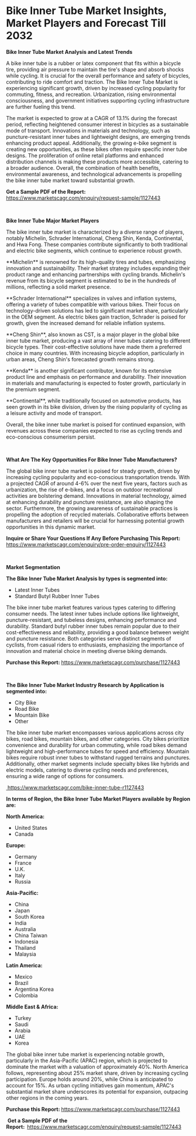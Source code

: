 <p><h1>Bike Inner Tube Market Insights, Market Players and Forecast Till 2032</h1></p><p><strong>Bike Inner Tube Market Analysis and Latest Trends</strong></p>
<p><p>A bike inner tube is a rubber or latex component that fits within a bicycle tire, providing air pressure to maintain the tire's shape and absorb shocks while cycling. It is crucial for the overall performance and safety of bicycles, contributing to ride comfort and traction. The Bike Inner Tube Market is experiencing significant growth, driven by increased cycling popularity for commuting, fitness, and recreation. Urbanization, rising environmental consciousness, and government initiatives supporting cycling infrastructure are further fueling this trend.</p><p>The market is expected to grow at a CAGR of 13.1% during the forecast period, reflecting heightened consumer interest in bicycles as a sustainable mode of transport. Innovations in materials and technology, such as puncture-resistant inner tubes and lightweight designs, are emerging trends enhancing product appeal. Additionally, the growing e-bike segment is creating new opportunities, as these bikes often require specific inner tube designs. The proliferation of online retail platforms and enhanced distribution channels is making these products more accessible, catering to a broader audience. Overall, the combination of health benefits, environmental awareness, and technological advancements is propelling the bike inner tube market toward substantial growth.</p></p>
<p><strong>Get a Sample PDF of the Report:&nbsp;</strong> <a href="https://www.marketscagr.com/enquiry/request-sample/1127443?utm_campaign=3274&utm_medium=2&utm_source=Github&utm_content=ia&utm_term=17042025&utm_id=bike-inner-tube">https://www.marketscagr.com/enquiry/request-sample/1127443</a></p>
<p>&nbsp;</p>
<p><strong>Bike Inner Tube Major Market Players</strong></p>
<p><p>The bike inner tube market is characterized by a diverse range of players, notably Michelin, Schrader International, Cheng Shin, Kenda, Continental, and Hwa Fong. These companies contribute significantly to both traditional and electric bike segments, which continue to experience robust growth.</p><p>**Michelin** is renowned for its high-quality tires and tubes, emphasizing innovation and sustainability. Their market strategy includes expanding their product range and enhancing partnerships with cycling brands. Michelin's revenue from its bicycle segment is estimated to be in the hundreds of millions, reflecting a solid market presence.</p><p>**Schrader International** specializes in valves and inflation systems, offering a variety of tubes compatible with various bikes. Their focus on technology-driven solutions has led to significant market share, particularly in the OEM segment. As electric bikes gain traction, Schrader is poised for growth, given the increased demand for reliable inflation systems. </p><p>**Cheng Shin**, also known as CST, is a major player in the global bike inner tube market, producing a vast array of inner tubes catering to different bicycle types. Their cost-effective solutions have made them a preferred choice in many countries. With increasing bicycle adoption, particularly in urban areas, Cheng Shin's forecasted growth remains strong.</p><p>**Kenda** is another significant contributor, known for its extensive product line and emphasis on performance and durability. Their innovation in materials and manufacturing is expected to foster growth, particularly in the premium segment.</p><p>**Continental**, while traditionally focused on automotive products, has seen growth in its bike division, driven by the rising popularity of cycling as a leisure activity and mode of transport. </p><p>Overall, the bike inner tube market is poised for continued expansion, with revenues across these companies expected to rise as cycling trends and eco-conscious consumerism persist.</p></p>
<p>&nbsp;</p>
<p><strong>What Are The Key Opportunities For Bike Inner Tube Manufacturers?</strong></p>
<p><p>The global bike inner tube market is poised for steady growth, driven by increasing cycling popularity and eco-conscious transportation trends. With a projected CAGR of around 4-6% over the next five years, factors such as urbanization, the rise of e-bikes, and a focus on outdoor recreational activities are bolstering demand. Innovations in material technology, aimed at enhancing durability and puncture resistance, are also shaping the sector. Furthermore, the growing awareness of sustainable practices is propelling the adoption of recycled materials. Collaborative efforts between manufacturers and retailers will be crucial for harnessing potential growth opportunities in this dynamic market.</p></p>
<p><strong>Inquire or Share Your Questions If Any Before Purchasing This Report:</strong> <a href="https://www.marketscagr.com/enquiry/pre-order-enquiry/1127443?utm_campaign=3274&utm_medium=2&utm_source=Github&utm_content=ia&utm_term=17042025&utm_id=bike-inner-tube">https://www.marketscagr.com/enquiry/pre-order-enquiry/1127443</a></p>
<p>&nbsp;</p>
<p><strong>Market Segmentation</strong></p>
<p><strong>The Bike Inner Tube Market Analysis by types is segmented into:</strong></p>
<p><ul><li>Latest Inner Tubes</li><li>Standard Butyl Rubber Inner Tubes</li></ul></p>
<p><p>The bike inner tube market features various types catering to differing consumer needs. The latest inner tubes include options like lightweight, puncture-resistant, and tubeless designs, enhancing performance and durability. Standard butyl rubber inner tubes remain popular due to their cost-effectiveness and reliability, providing a good balance between weight and puncture resistance. Both categories serve distinct segments of cyclists, from casual riders to enthusiasts, emphasizing the importance of innovation and material choice in meeting diverse biking demands.</p></p>
<p><strong>Purchase this Report:&nbsp;</strong><a href="https://www.marketscagr.com/purchase/1127443?utm_campaign=3274&utm_medium=2&utm_source=Github&utm_content=ia&utm_term=17042025&utm_id=bike-inner-tube">https://www.marketscagr.com/purchase/1127443</a></p>
<p>&nbsp;</p>
<p><strong>The Bike Inner Tube Market Industry Research by Application is segmented into:</strong></p>
<p><ul><li>City Bike</li><li>Road Bike</li><li>Mountain Bike</li><li>Other</li></ul></p>
<p><p>The bike inner tube market encompasses various applications across city bikes, road bikes, mountain bikes, and other categories. City bikes prioritize convenience and durability for urban commuting, while road bikes demand lightweight and high-performance tubes for speed and efficiency. Mountain bikes require robust inner tubes to withstand rugged terrains and punctures. Additionally, other market segments include specialty bikes like hybrids and electric models, catering to diverse cycling needs and preferences, ensuring a wide range of options for consumers.</p></p>
<p><a href="https://www.marketscagr.com/bike-inner-tube-r1127443?utm_campaign=3274&utm_medium=2&utm_source=Github&utm_content=ia&utm_term=17042025&utm_id=bike-inner-tube">&nbsp;https://www.marketscagr.com/bike-inner-tube-r1127443</a></p>
<p><strong>In terms of Region, the Bike Inner Tube Market Players available by Region are:</strong></p>
<p>
    <p> <strong> North America: </strong>
        <ul>
            <li>United States</li>
            <li>Canada</li>
        </ul>
        </p> 
    <p> <strong> Europe: </strong>
        <ul>
            <li>Germany</li>
            <li>France</li>
            <li>U.K.</li>
            <li>Italy</li>
            <li>Russia</li>
        </ul>
        </p> 
    <p> <strong> Asia-Pacific: </strong>
        <ul>
            <li>China</li>
            <li>Japan</li>
            <li>South Korea</li>
            <li>India</li>
            <li>Australia</li>
            <li>China Taiwan</li>
            <li>Indonesia</li>
            <li>Thailand</li>
            <li>Malaysia</li>
        </ul>
        </p> 
    <p> <strong> Latin America: </strong>
        <ul>
            <li>Mexico</li>
            <li>Brazil</li>
            <li>Argentina Korea</li>
            <li>Colombia</li>
        </ul>
        </p> 
    <p> <strong> Middle East & Africa: </strong>
        <ul>
            <li>Turkey</li>
            <li>Saudi</li>
            <li>Arabia</li>
            <li>UAE</li>
            <li>Korea</li>
        </ul>
    </p>
    </p>
<p><p>The global bike inner tube market is experiencing notable growth, particularly in the Asia-Pacific (APAC) region, which is projected to dominate the market with a valuation of approximately 40%. North America follows, representing about 25% market share, driven by increasing cycling participation. Europe holds around 20%, while China is anticipated to account for 15%. As urban cycling initiatives gain momentum, APAC's substantial market share underscores its potential for expansion, outpacing other regions in the coming years.</p></p>
<p><strong>Purchase this Report: </strong><a href="https://www.marketscagr.com/purchase/1127443?utm_campaign=3274&utm_medium=2&utm_source=Github&utm_content=ia&utm_term=17042025&utm_id=bike-inner-tube">https://www.marketscagr.com/purchase/1127443</a></p>
<p>&nbsp;<strong>Get a Sample PDF of the Report:&nbsp;&nbsp;</strong><a href="https://www.marketscagr.com/enquiry/request-sample/1127443?utm_campaign=3274&utm_medium=2&utm_source=Github&utm_content=ia&utm_term=17042025&utm_id=bike-inner-tube">https://www.marketscagr.com/enquiry/request-sample/1127443</a></p>
<p><strong></strong></p>
<p><p></p><p></p><p></p></p>